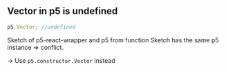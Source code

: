 ## Vector in p5 is undefined

```javascript
p5.Vector; //undefined
```

Sketch of p5-react-wrapper and p5 from function Sketch has the same p5 instance => conflict.

-> Use `p5.constructor.Vector` instead
